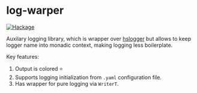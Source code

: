 log-warper
==========

[![Hackage](https://img.shields.io/hackage/v/log-warper.svg)](https://hackage.haskell.org/package/log-warper) 

Auxilary logging library, which is wrapper over
[hslogger](http://hackage.haskell.org/package/hslogger) but allows
to keep logger name into monadic context, making logging less boilerplate.

Key features:

1. Output is colored :star:
2. Supports logging initialization from `.yaml` configuration file.
3. Has wrapper for pure logging via `WriterT`.
